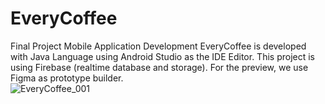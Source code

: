 # EveryCoffee
Final Project Mobile Application Development 
EveryCoffee is developed with Java Language using Android Studio as the IDE Editor. This project is using Firebase (realtime database and storage). For the preview, we use Figma as prototype builder.   
![EveryCoffee_001](https://github.com/nursakinah24/EveryCoffee/assets/95303337/d240555a-f3fb-47c2-a59a-54d36ecae118)
